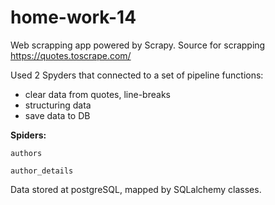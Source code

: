 # home-work-14

Web scrapping app powered by Scrapy. Source for scrapping https://quotes.toscrape.com/ 

Used 2 Spyders that connected to a set of pipeline functions:

- clear data from quotes, line-breaks
- structuring data
- save data to DB 

**Spiders:**

    authors
    
    author_details
  
 Data stored at postgreSQL, mapped by SQLalchemy classes.
  
  
  
